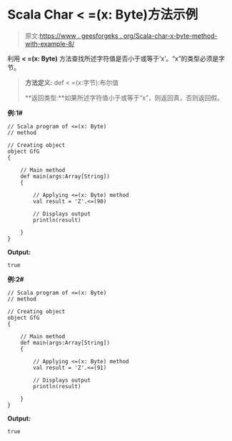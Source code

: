 # Scala Char < =(x: Byte)方法示例

> 原文:[https://www . geesforgeks . org/Scala-char-x-byte-method-with-example-8/](https://www.geeksforgeeks.org/scala-char-x-byte-method-with-example-8/)

利用 **< =(x: Byte)** 方法查找所述字符值是否小于或等于‘x’。“x”的类型必须是字节。

> **方法定义:** def < =(x:字节):布尔值
> 
> **返回类型:**如果所述字符值小于或等于“x”，则返回真，否则返回假。

**例:1#**

```
// Scala program of <=(x: Byte)
// method

// Creating object
object GfG
{ 

    // Main method
    def main(args:Array[String])
    {

        // Applying <=(x: Byte) method 
        val result = 'Z'.<=(90)

        // Displays output
        println(result)

    }
} 
```

**Output:**

```
true

```

**例:2#**

```
// Scala program of <=(x: Byte)
// method

// Creating object
object GfG
{ 

    // Main method
    def main(args:Array[String])
    {

        // Applying <=(x: Byte) method
        val result = 'Z'.<=(91)

        // Displays output
        println(result)

    }
} 
```

**Output:**

```
true

```
